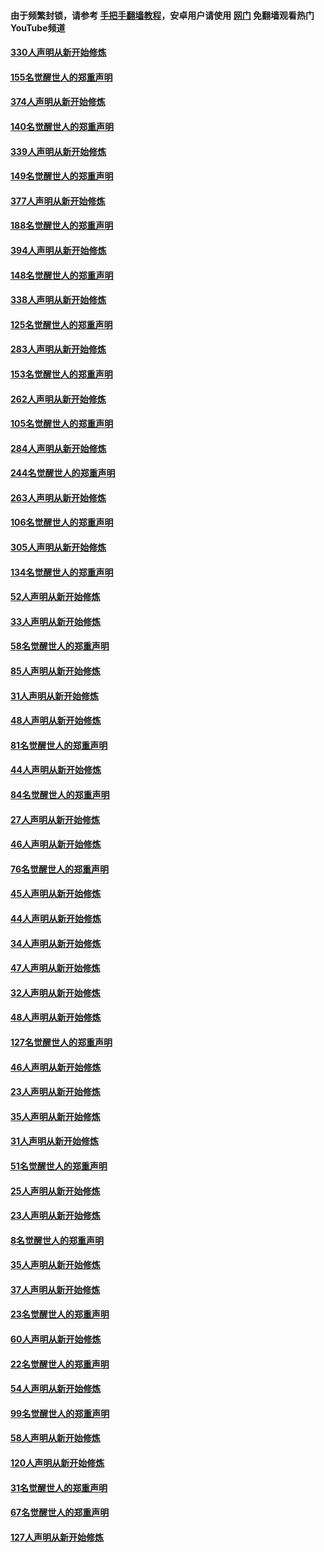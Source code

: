 #### 由于频繁封锁，请参考 [手把手翻墙教程](https://github.com/gfw-breaker/guides/wiki/)，安卓用户请使用 [网门](https://github.com/gfw-breaker/nogfw/blob/master/dl.md?t=05261001) 免翻墙观看热门YouTube频道 

#### [330人声明从新开始修炼](../pages/91/426139.md?t=05261001) 

#### [155名觉醒世人的郑重声明](../pages/91/426138.md?t=05261001) 

#### [374人声明从新开始修炼](../pages/91/425811.md?t=05261001) 

#### [140名觉醒世人的郑重声明](../pages/91/425810.md?t=05261001) 

#### [339人声明从新开始修炼](../pages/91/425690.md?t=05261001) 

#### [149名觉醒世人的郑重声明](../pages/91/425689.md?t=05261001) 

#### [377人声明从新开始修炼](../pages/91/424867.md?t=05261001) 

#### [188名觉醒世人的郑重声明](../pages/91/424866.md?t=05261001) 

#### [394人声明从新开始修炼](../pages/91/423914.md?t=05261001) 

#### [148名觉醒世人的郑重声明](../pages/91/423913.md?t=05261001) 

#### [338人声明从新开始修炼](../pages/91/423540.md?t=05261001) 

#### [125名觉醒世人的郑重声明](../pages/91/423539.md?t=05261001) 

#### [283人声明从新开始修炼](../pages/91/423296.md?t=05261001) 

#### [153名觉醒世人的郑重声明](../pages/91/423295.md?t=05261001) 

#### [262人声明从新开始修炼](../pages/91/423004.md?t=05261001) 

#### [105名觉醒世人的郑重声明](../pages/91/423003.md?t=05261001) 

#### [284人声明从新开始修炼](../pages/91/422707.md?t=05261001) 

#### [244名觉醒世人的郑重声明](../pages/91/422706.md?t=05261001) 

#### [263人声明从新开始修炼](../pages/91/422553.md?t=05261001) 

#### [106名觉醒世人的郑重声明](../pages/91/422552.md?t=05261001) 

#### [305人声明从新开始修炼](../pages/91/422153.md?t=05261001) 

#### [134名觉醒世人的郑重声明](../pages/91/422152.md?t=05261001) 

#### [52人声明从新开始修炼](../pages/91/421846.md?t=05261001) 

#### [33人声明从新开始修炼](../pages/91/421804.md?t=05261001) 

#### [58名觉醒世人的郑重声明](../pages/91/421845.md?t=05261001) 

#### [85人声明从新开始修炼](../pages/91/421769.md?t=05261001) 

#### [31人声明从新开始修炼](../pages/91/421763.md?t=05261001) 

#### [48人声明从新开始修炼](../pages/91/421605.md?t=05261001) 

#### [81名觉醒世人的郑重声明](../pages/91/421656.md?t=05261001) 

#### [44人声明从新开始修炼](../pages/91/421544.md?t=05261001) 

#### [84名觉醒世人的郑重声明](../pages/91/421543.md?t=05261001) 

#### [27人声明从新开始修炼](../pages/91/421465.md?t=05261001) 

#### [46人声明从新开始修炼](../pages/91/421454.md?t=05261001) 

#### [76名觉醒世人的郑重声明](../pages/91/421453.md?t=05261001) 

#### [45人声明从新开始修炼](../pages/91/421452.md?t=05261001) 

#### [44人声明从新开始修炼](../pages/91/421422.md?t=05261001) 

#### [34人声明从新开始修炼](../pages/91/421322.md?t=05261001) 

#### [47人声明从新开始修炼](../pages/91/421264.md?t=05261001) 

#### [32人声明从新开始修炼](../pages/91/421225.md?t=05261001) 

#### [48人声明从新开始修炼](../pages/91/421202.md?t=05261001) 

#### [127名觉醒世人的郑重声明](../pages/91/421224.md?t=05261001) 

#### [46人声明从新开始修炼](../pages/91/421203.md?t=05261001) 

#### [23人声明从新开始修炼](../pages/91/421138.md?t=05261001) 

#### [35人声明从新开始修炼](../pages/91/421122.md?t=05261001) 

#### [31人声明从新开始修炼](../pages/91/421081.md?t=05261001) 

#### [51名觉醒世人的郑重声明](../pages/91/421080.md?t=05261001) 

#### [25人声明从新开始修炼](../pages/91/421020.md?t=05261001) 

#### [23人声明从新开始修炼](../pages/91/420884.md?t=05261001) 

#### [8名觉醒世人的郑重声明](../pages/91/420883.md?t=05261001) 

#### [35人声明从新开始修炼](../pages/91/420809.md?t=05261001) 

#### [37人声明从新开始修炼](../pages/91/420766.md?t=05261001) 

#### [23名觉醒世人的郑重声明](../pages/91/420765.md?t=05261001) 

#### [60人声明从新开始修炼](../pages/91/420727.md?t=05261001) 

#### [22名觉醒世人的郑重声明](../pages/91/420726.md?t=05261001) 

#### [54人声明从新开始修炼](../pages/91/420529.md?t=05261001) 

#### [99名觉醒世人的郑重声明](../pages/91/420528.md?t=05261001) 

#### [58人声明从新开始修炼](../pages/91/420198.md?t=05261001) 

#### [120人声明从新开始修炼](../pages/91/420141.md?t=05261001) 

#### [31名觉醒世人的郑重声明](../pages/91/420197.md?t=05261001) 

#### [67名觉醒世人的郑重声明](../pages/91/420140.md?t=05261001) 

#### [127人声明从新开始修炼](../pages/91/420082.md?t=05261001) 


